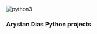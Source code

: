 ![python3]("https://raw.githubusercontent.com/unixlinuxgeek/logos/main/100x100/python.png")

### Arystan Dias Python projects 

